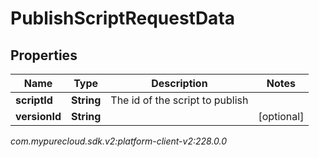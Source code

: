 # PublishScriptRequestData


## Properties

| Name | Type | Description | Notes |
| ------------ | ------------- | ------------- | ------------- |
| **scriptId** | **String** | The id of the script to publish |  |
| **versionId** | **String** |  |  [optional] |




_com.mypurecloud.sdk.v2:platform-client-v2:228.0.0_
